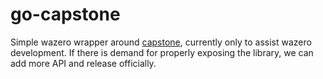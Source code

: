 # go-capstone

Simple wazero wrapper around [capstone](https://github.com/capstone-engine/capstone),
currently only to assist wazero development. If there is demand for properly
exposing the library, we can add more API and release officially.
